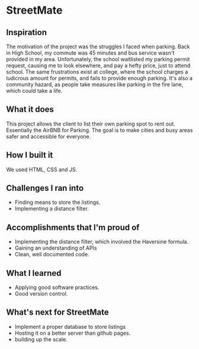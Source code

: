 # StreetMate
## Inspiration
The motivation of the project was the struggles I faced when parking. Back in High School, my commute was 45 minutes and bus service wasn't provided in my area. Unfortunately, the school waitlisted my parking permit request, causing me to look elsewhere, and pay a hefty price, just to attend school. The same frustrations exist at college, where the school charges a ludicrous amount for permits, and fails to provide enough parking. It's also a community hazard, as people take measures like parking in the fire lane, which could take a life. 
## What it does
This project allows the client to list their own parking spot to rent out. Essentially the AirBNB for Parking. The goal is to make cities and busy areas safer and accessible for everyone. 
## How I built it
We used HTML, CSS and JS. 
## Challenges I ran into
- Finding means to store the listings. 
- Implementing a distance filter. 
## Accomplishments that I'm proud of
- Implementing the distance filter, which involved the Haversine formula.
- Gaining an understanding of APIs
- Clean, well documented code. 
## What I learned
- Applying good software practices.
- Good version control. 
## What's next for StreetMate
- Implement a proper database to store listings
- Hosting it on a better server than github pages.
- building up the scale. 

